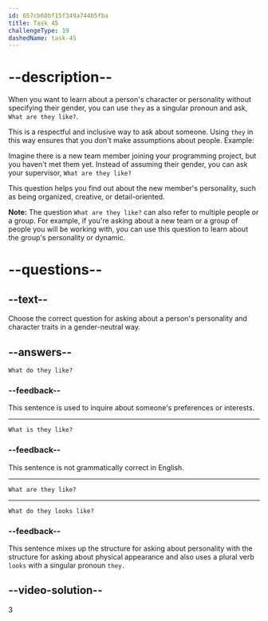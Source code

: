 ```yaml
---
id: 657cb68bf15f349a744b5fba
title: Task 45
challengeType: 19
dashedName: task-45
---
```


# --description--

When you want to learn about a person's character or personality without specifying their gender, you can use `they` as a singular pronoun and ask, `What are they like?`.

This is a respectful and inclusive way to ask about someone. Using `they` in this way ensures that you don't make assumptions about people. Example:

Imagine there is a new team member joining your programming project, but you haven't met them yet. Instead of assuming their gender, you can ask your supervisor, `What are they like?` 

This question helps you find out about the new member's personality, such as being organized, creative, or detail-oriented.

**Note:** The question `What are they like?` can also refer to multiple people or a group. For example, if you're asking about a new team or a group of people you will be working with, you can use this question to learn about the group's personality or dynamic.

# --questions--

## --text--

Choose the correct question for asking about a person's personality and character traits in a gender-neutral way.

## --answers--

`What do they like?`

### --feedback--

This sentence is used to inquire about someone's preferences or interests.

---

`What is they like?`

### --feedback--

This sentence is not grammatically correct in English.

---

`What are they like?`

---

`What do they looks like?`

### --feedback--

This sentence mixes up the structure for asking about personality with the structure for asking about physical appearance and also uses a plural verb `looks` with a singular pronoun `they.`

## --video-solution--

3
